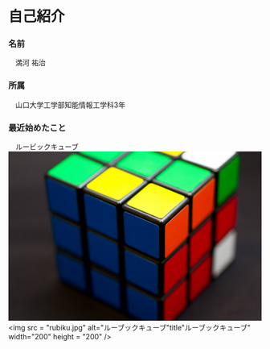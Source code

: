 # 自己紹介    
### 名前<br>
　満河 祐治<br>
### 所属<br>
　山口大学工学部知能情報工学科3年<br>
### 最近始めたこと<br>
　ルービックキューブ  
![ルービックキューブ](rubiku.jpg) 
<img src = "rubiku.jpg" alt="ルーブックキューブ"title"ルーブックキューブ" width="200" height = "200" />


